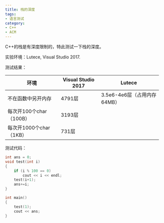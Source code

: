 ```yaml
---
title: 栈的深度
tags:
- 语言测试
category:
- C++
- ACM
---
```


C++的栈是有深度限制的，特此测试一下栈的深度。

实验环境：Lutece, Visual Studio 2017.

测试结果：

环境|Visual Studio 2017|Lutece
-|-|-
不在函数中另开内存|4791层|3.5e6-4e6层（占用内存64MB）
每次开100个char（100B）|3193层|
每次开1000个char（1KB）|731层|

测试代码：

```c++
int ans = 0;
void test(int i)
{
	if (i % 100 == 0)
		cout << i << endl;
	test(i+1);
    ans+=i;
}

int main()
{
	test(1);
    cout << ans;
}
```
